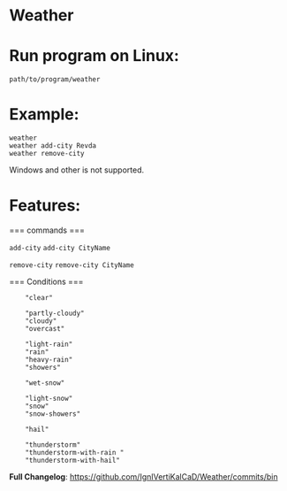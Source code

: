 # Weather

# Run program on Linux:
`path/to/program/weather`

# Example: 
```
weather
weather add-city Revda
weather remove-city
```
Windows and other is not supported.

# Features:
=== commands ===

`add-city`
`add-city CityName`

`remove-city`
`remove-city CityName`

=== Conditions ===

        "clear"

        "partly-cloudy"
        "cloudy"
        "overcast"

        "light-rain"
        "rain"
        "heavy-rain"
        "showers"

        "wet-snow"

        "light-snow"
        "snow"
        "snow-showers"

        "hail"

        "thunderstorm"
        "thunderstorm-with-rain "
        "thunderstorm-with-hail"

**Full Changelog**: https://github.com/IgnIVertiKalCaD/Weather/commits/bin
